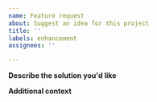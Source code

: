```yaml
---
name: Feature request
about: Suggest an idea for this project
title: ''
labels: enhancement
assignees: ''

---
```


**Describe the solution you'd like**
<!-- A clear and concise description of what you want to happen. -->

**Additional context**
<!-- Add any other context or screenshots about the feature request here. -->